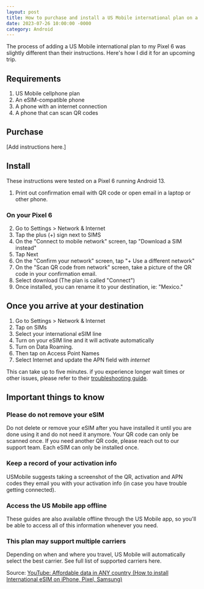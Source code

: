 ```yaml
---
layout: post
title: How to purchase and install a US Mobile international plan on a Pixel 6
date: 2023-07-26 10:00:00 -0000
category: Android
---
```

The process of adding a US Mobile international plan to my Pixel 6 was slightly different than their instructions.
Here's how I did it for an upcoming trip.

## Requirements
1. US Mobile cellphone plan
3. An eSIM-compatible phone
4. A phone with an internet connection
5. A phone that can scan QR codes

## Purchase
[Add instructions here.]

## Install
These instructions were tested on a Pixel 6 running Android 13.

1. Print out confirmation email with QR code or open email in a laptop or other phone.

### On your Pixel 6

2. Go to Settings > Network & Internet
3. Tap the plus (+) sign next to SIMS
4. On the "Connect to mobile network" screen, tap "Download a SIM instead"
5. Tap Next
6. On the "Confirm your network" screen, tap "+ Use a different network"
7. On the "Scan QR code from network" screen, take a picture of the QR code in your confirmation email.
8. Select download
   (The plan is called "Connect")
9. Once installed, you can rename it to your destination, ie: "Mexico."

## Once you arrive at your destination
1. Go to Settings > Network & Internet
2. Tap on SIMs
3. Select your international eSIM line
4. Turn on your eSIM line and it will activate automatically
5. Turn on Data Roaming.
6. Then tap on Access Point Names
7. Select Internet and update the APN field with *internet*

This can take up to five minutes.
if you experience longer wait times or other issues, please refer to their [troubleshooting guide]().

## Important things to know

### Please do not remove your eSIM

Do not delete or remove your eSIM after you have installed it until you are done using it and do not need it anymore.
Your QR code can only be scanned once. If you need another QR code, please reach out to our support team.
Each eSIM can only be installed once.

### Keep a record of your activation info
USMobile suggests taking a screenshot of the QR, activation and APN codes they email you with your activation info (in case you have trouble getting connected).

### Access the US Mobile app offline

These guides are also available offline through the US Mobile app, so you'll be able to access all of this information whenever you need.

### This plan may support multiple carriers

Depending on when and where you travel, US Mobile will automatically select the best carrier. See full list of supported carriers here.


Source: [YouTube: Affordable data in ANY country (How to install International eSIM on iPhone, Pixel, Samsung)](https://www.youtube.com/watch?v=O3oDKfAN6jY)

